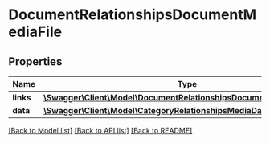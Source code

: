 # DocumentRelationshipsDocumentMediaFile

## Properties
Name | Type | Description | Notes
------------ | ------------- | ------------- | -------------
**links** | [**\Swagger\Client\Model\DocumentRelationshipsDocumentMediaFileLinks**](DocumentRelationshipsDocumentMediaFileLinks.md) |  | [optional] 
**data** | [**\Swagger\Client\Model\CategoryRelationshipsMediaData**](CategoryRelationshipsMediaData.md) |  | [optional] 

[[Back to Model list]](../../README.md#documentation-for-models) [[Back to API list]](../../README.md#documentation-for-api-endpoints) [[Back to README]](../../README.md)

